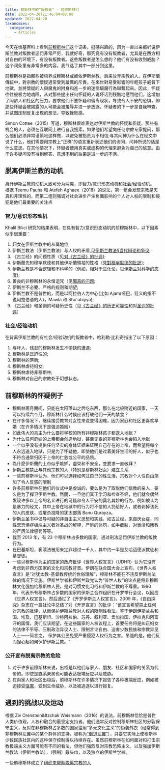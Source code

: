 ```yaml
---
title: 穆斯林中的“叛教者” - 前穆斯林们
date: 2022-04-20T21:46:04+08:00
updated: 2022-04-20
taxonomies:
  categories:
    - Articles
---
```


今天在维基百科上看到[前穆斯林们](https://en.wikipedia.org/wiki/Ex-Muslims)这个词条，挺感兴趣的，因为一直以来都听说伊斯兰教对叛教者惩罚非常严厉，我就好奇，那究竟有没有叛教者，尤其是在西方相对自由的环境下，有没有叛教者。这些叛教者是怎么想的？他们有没有收到威胁？这个词条里有非常多的内容，我节选了其中一部分到这里。

<!-- more -->

前穆斯林是指那些被培养成穆斯林或皈依伊斯兰教，后来放弃宗教的人。在伊斯蘭傳統中，對宗教的懷疑通常受到嚴厲的斥責，在來世對易受影響的年輕孩子威脅下地獄，並將懷疑的人與魔鬼的附身和進一步的迷信驅魔行為聯繫起來。因此，怀疑往往被极力地劝阻，从对那些提出任何怀疑的人说坏话到残酷地惩罚他们。这增加了同龄人和社区的压力，要求他们不要怀疑和偏离现状，导致令人不安的恐惧，即那些怀疑会被揭露的人可能会被羞辱并进一步放逐。怀疑者的下一步是自我审查，并试图压制反复出现的想法，导致挫败感。

Simon Cottee（2015）写道，穆斯林很难表达对伊斯兰教的怀疑和质疑。那些有机会的人，必须在互联网上进行自我搜索，如果他们希望向任何宗教专家提问，那么他们必须非常谨慎地这样做，以避免被指责为不相信;与其问神为什么在经文中说了什么，他们需要用宗教上“正确”的语言重新表述他们的询问，问神所说的话是什么意思。在其他情况下，怀疑者使用真实或虚构的代理来避免对自己的敌意。由于许多疑问没有得到解答，意想不到的后果是进一步的不满。

## 脱离伊斯兰教的动机

离开伊斯兰教的动机大致可分为两类，即智力/意识形态动机和社会/经验动机。 根据 Teemu Pauha 和 Atefeh Aghaee（2018）的说法，第一组会发现宗教是天真和非理性的，而第二组则强调对社会进步产生负面影响的个人对人权的限制和侵犯是他们最重要的关注点

### 智力/意识形态动机

Khalil Bilici 研究的结果表明，在具有智力/意识形态动机的前穆斯林中，以下因素似乎很重要：

1. 妇女在伊斯兰教中的从属地位;
1. 伊斯兰教法（伊斯兰教法）与人权的矛盾,见[伊斯兰教法§当代辩论和争议](https://en.wikipedia.org/wiki/Sharia#Contemporary_debates_and_controversies);
1. 《古兰经》的问题性质（见[对《古兰经》的批评](https://en.wikipedia.org/wiki/Criticism_of_the_Quran));
1. 伊斯蘭先知穆罕默德和其他伊斯蘭領袖的性格（見[對穆罕默德的批評](https://en.wikipedia.org/wiki/Criticism_of_Muhammad));
1. 伊斯兰教是不合逻辑和不科学的（例如，相对于进化论，见[伊斯兰对科学的态度](https://en.wikipedia.org/wiki/Islamic_attitudes_towards_science));
1. 善良的非穆斯林的永恒诅咒（见[邪恶的问题](https://en.wikipedia.org/wiki/Problem_of_evil）);
1. 伊斯兰不必要、严格的规则和期望;
1. 伊斯兰教不是普世的，而是以阿拉伯人为中心(比如 Ajam(哑巴，贬义的指不说阿拉伯语的人)，Mawla 和 Shu'ubiyya);
1. 《古兰经》和圣训的可疑历史性（见[《古兰经》的历史可靠性](https://en.wikipedia.org/wiki/Historical_reliability_of_the_Quran)和对[圣训的批评](https://en.wikipedia.org/wiki/Criticism_of_hadith)）

### 社会/经验动机

在背离伊斯兰教的有社会/经验动机的叛教者中，哈利勒·比利奇指出了以下原因：

1. 与坏人、残忍的穆斯林发生不愉快的遭遇;
1. 穆斯林是压迫性的;
1. 穆斯林的落后;
1. 穆斯林虐待妇女;
1. 穆斯林虐待非穆斯林;
1. 穆斯林对自己的宗教处于幻想状态。

## 前穆斯林的怀疑例子

- 穆斯林斋月期间，只能在太阳落山之后吃东西，那么在北极附近的国家，一天可以持续六个月，穆斯林什么时候应该打破他们一天的禁食？
- 在许多情况下，继续接受教育对女性来说变得困难，因为家庭和社区更喜欢早婚（在许多情况下是强迫婚姻）
- 如此伟大的真主为什么要将学校的所有非穆斯林孩子都送入地狱？
- 为什么任何奇妙的上帝都会创造地狱，甚至无辜的非穆斯林也会陷入地狱
- 一个似乎没有提供任何坚实的身体证据来证明自己存在的上帝，而希望将每个人永远送入地狱，只是为了怀疑他，即使他们是过着美好生活的好人，似乎也不符合通常归因于上帝的仁慈或公平的品质。
- 為什麼伊斯蘭的上帝似乎嫉妒，虛榮和不安全，並要求一直敬拜？
- 伊斯兰教禁止与其他宗教的人（特别是穆斯林妇女）建立关系
- 一些前穆斯林认为，他们可以选择如何过自己的性生活，宗教对个人性自由施加了令人反感的限制
- 许多前穆斯林在他们的仪式中是虔诚的，要么是为了取悦他们信教的亲人，要么是为了捍卫伊斯兰教。然而，一旦他们真正学习和检查圣经，他们就会偶然发现许多以上帝的名义进行的可疑和令人不安的莫名其妙的行为，例如被认为是暴力的经文，其中上帝在地狱中的行为将不信的人扔给好人，或者剥掉该死的人的皮肤，或屠杀投降的犹太部落 Banu Qurayza。
- 伊斯兰圣书中倡导可疑的非自由主义思想和实践，如古兰经，来自厌女症，同性恋恐惧症极端主义者对圣战的解释，严厉的体罚，如手截肢，对亵渎和叛教的严厉法律惩罚等等。
- 截至 2013 年，有 23 个穆斯林占多数的国家，通过刑法惩罚伊斯兰教的叛教行为。
- 在巴基斯坦，亵渎法被用来定罪超过一千人，其中约一半是艾哈迈德派教徒和基督徒。
- 一些以穆斯林为主的国家的政府批评《世界人权宣言》（UDHR）认为它没有考虑到非西方国家的文化和宗教背景。伊朗在联合国大会上宣布，《世界人权宣言》是“对犹太教-基督教传统的世俗理解”，穆斯林不能在不违反伊斯兰法律的情况下实施。伊斯兰学者和伊斯兰政党认为“普世人权”的论点是将非穆斯林文化强加给穆斯林人民，是对习惯文化习俗和伊斯兰教的不尊重。1990 年，代表所有穆斯林占多数的国家的伊斯兰合作组织在开罗举行会议，以回应《世界人权宣言》，然后通过了《开罗伊斯兰人权宣言》。2009 年，《自由探究》杂志在一篇社论中总结了对《开罗宣言》的批评：“该宣言希望禁止任何对宗教的批评，从而保护伊斯兰教对人权的限制性看法。鉴于伊朗伊斯兰共和国、埃及、巴基斯坦、沙特阿拉伯、苏丹、叙利亚、孟加拉国、伊拉克和阿富汗的国情，我们应该期望，在这些国家的人权议程上，首要任务将是纠正妇女的法律不平等、压制政治异议人士、限制言论自由、迫害少数民族和宗教异见人士——简言之， 保护其公民免受严重侵犯人权行为之害。吊诡的是，他们反而担心起如何保护伊斯兰教。“

### 公开宣布脱离宗教的危险

1. 对于许多前穆斯林来说，出柜是以他们与家人、朋友、社区和国家的关系为代价的。即使是直系亲属也可能表达极端反应以及威胁。
1. 在向家人和社区出柜后，前穆斯林在许多情况下报告了各种极端反应，例如被迫接受[驱魔](https://en.wikipedia.org/wiki/Spirit_possession_and_exorcism_in_Islam)，受到生命威胁，以及被追逐以进行报复。

## 遇到的挑战以及运动

根据 Ziv Orenstein&Itzchak Weismann（2016）的说法，前穆斯林恰恰是普世人类价值观，人权和融合的最坚定支持者。他们通常反对控制穆斯林社区的分裂保守主义，反对在非穆斯林占多数的国家滥用“多元文化主义”的伪装外衣（经常得到非穆斯林左翼中的某个群体的支持，被称为[“倒退左翼”](https://en.wikipedia.org/wiki/Regressive_left)），只要它实际上使穆斯林少数民族社区内的这种保守控制得以持续存在。虽然前穆斯林在如何面对和打击宗教极端主义方面可能有不同的看法，但他们强烈反对宗教恐怖主义，以及强加伊斯兰教法（伊斯兰教法），（强制）戴头巾，以及独立的伊斯兰学校。

一些前穆斯林成立了[组织来帮助脱离宗教的人](<https://en.wikipedia.org/wiki/Ex-Muslims#Rise_of_European_ex-Muslim_councils_(2007)>)

